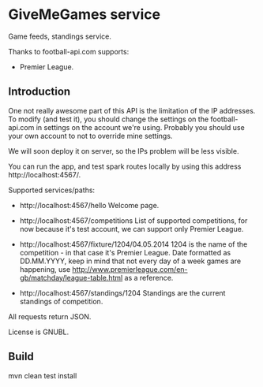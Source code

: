 GiveMeGames service
====
Game feeds, standings service.

Thanks to football-api.com supports:
- Premier League.

Introduction
------------
One not really awesome part of this API is the limitation of the IP addresses.
To modify (and test it), you should change the settings on the football-api.com in settings on the account we're using.
Probably you should use your own account to not to override mine settings.

We will soon deploy it on server, so the IPs problem will be less visible.

You can run the app, and test spark routes locally by using this address http://localhost:4567/.

Supported services/paths:
- http://localhost:4567/hello
Welcome page.

- http://localhost:4567/competitions
List of supported competitions, for now because it's test account, we can support only Premier League.

- http://localhost:4567/fixture/1204/04.05.2014
1204 is the name of the competition - in that case it's Premier League.
Date formatted as DD.MM.YYYY, keep in mind that not every day of a week games are happening,
use http://www.premierleague.com/en-gb/matchday/league-table.html as a reference.

- http://localhost:4567/standings/1204
Standings are the current standings of competition.

All requests return JSON.

License is GNUBL.

Build
------------
mvn clean test install
